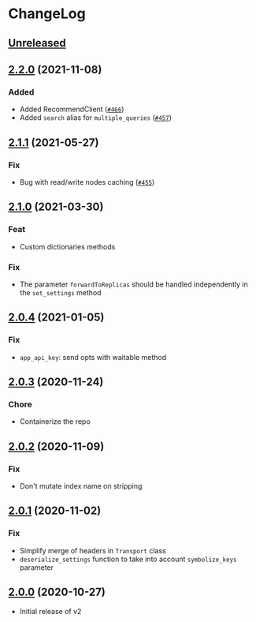 # ChangeLog

## [Unreleased](https://github.com/algolia/algoliasearch-client-ruby/compare/2.2.0..master)

## [2.2.0](https://github.com/algolia/algoliasearch-client-ruby/compare/2.1.1...2.2.0) (2021-11-08)
### Added
- Added RecommendClient ([`#466`](https://github.com/algolia/algoliasearch-client-ruby/pull/466))
- Added `search` alias for `multiple_queries` ([`#457`](https://github.com/algolia/algoliasearch-client-ruby/pull/457))

## [2.1.1](https://github.com/algolia/algoliasearch-client-ruby/compare/2.1.0...2.1.1) (2021-05-27)

### Fix
- Bug with read/write nodes caching ([`#455`](https://github.com/algolia/algoliasearch-client-ruby/pull/455))

## [2.1.0](https://github.com/algolia/algoliasearch-client-ruby/compare/2.0.4...2.1.0) (2021-03-30)

### Feat
- Custom dictionaries methods

### Fix
- The parameter `forwardToReplicas` should be handled independently in the `set_settings` method

## [2.0.4](https://github.com/algolia/algoliasearch-client-ruby/compare/2.0.3...2.0.4) (2021-01-05)

### Fix
- `app_api_key`: send opts with waitable method

## [2.0.3](https://github.com/algolia/algoliasearch-client-ruby/compare/2.0.2...2.0.3) (2020-11-24)

### Chore
- Containerize the repo

## [2.0.2](https://github.com/algolia/algoliasearch-client-ruby/compare/2.0.1...2.0.2) (2020-11-09)

### Fix
- Don't mutate index name on stripping

## [2.0.1](https://github.com/algolia/algoliasearch-client-ruby/compare/2.0.0...2.0.1) (2020-11-02)

### Fix
- Simplify merge of headers in `Transport` class
- `deserialize_settings` function to take into account `symbolize_keys` parameter

## [2.0.0](https://github.com/algolia/algoliasearch-client-ruby/releases/tag/2.0.0) (2020-10-27)

* Initial release of v2
